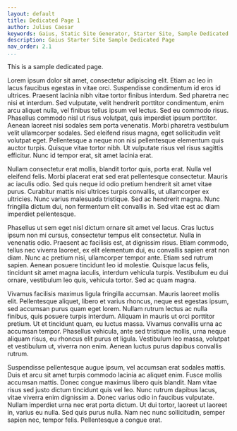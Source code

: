 ```yaml
---
layout: default
title: Dedicated Page 1
author: Julius Caesar
keywords: Gaius, Static Site Generator, Starter Site, Sample Dedicated Page
description: Gaius Starter Site Sample Dedicated Page
nav_order: 2.1
...
```


This is a sample dedicated page.

Lorem ipsum dolor sit amet, consectetur adipiscing elit. Etiam ac leo in lacus faucibus egestas in vitae orci. Suspendisse condimentum id eros id ultrices. Praesent lacinia nibh vitae tortor finibus interdum. Sed pharetra nec nisi et interdum. Sed vulputate, velit hendrerit porttitor condimentum, enim arcu aliquet nulla, vel finibus tellus ipsum vel lectus. Sed eu commodo risus. Phasellus commodo nisl ut risus volutpat, quis imperdiet ipsum porttitor. Aenean laoreet nisi sodales sem porta venenatis. Morbi pharetra vestibulum velit ullamcorper sodales. Sed eleifend risus magna, eget sollicitudin velit volutpat eget. Pellentesque a neque non nisi pellentesque elementum quis auctor turpis. Quisque vitae tortor nibh. Ut vulputate risus vel risus sagittis efficitur. Nunc id tempor erat, sit amet lacinia erat.

Nullam consectetur erat mollis, blandit tortor quis, porta erat. Nulla vel eleifend felis. Morbi placerat erat sed erat pellentesque consectetur. Mauris ac iaculis odio. Sed quis neque id odio pretium hendrerit sit amet vitae purus. Curabitur mattis nisi ultrices turpis convallis, ut ullamcorper ex ultricies. Nunc varius malesuada tristique. Sed ac hendrerit magna. Nunc fringilla dictum dui, non fermentum elit convallis in. Sed vitae est ac diam imperdiet pellentesque.

Phasellus ut sem eget nisl dictum ornare sit amet vel lacus. Cras luctus ipsum non mi cursus, consectetur tempus elit consectetur. Nulla in venenatis odio. Praesent ac facilisis est, at dignissim risus. Etiam commodo, tellus nec viverra laoreet, ex elit elementum dui, eu convallis sapien erat non diam. Nunc ac pretium nisi, ullamcorper tempor ante. Etiam sed rutrum sapien. Aenean posuere tincidunt leo id molestie. Quisque lacus felis, tincidunt sit amet magna iaculis, interdum vehicula turpis. Vestibulum eu dui ornare, vestibulum leo quis, vehicula tortor. Sed ac quam magna.

Vivamus facilisis maximus ligula fringilla accumsan. Mauris laoreet mollis elit. Pellentesque aliquet, libero et varius rhoncus, neque est egestas ipsum, sed accumsan purus quam eget lorem. Nullam rutrum lectus ac nulla finibus, quis posuere turpis interdum. Aliquam in mauris ut orci porttitor pretium. Ut et tincidunt quam, eu luctus massa. Vivamus convallis urna ac accumsan tempor. Phasellus vehicula, ante sed tristique mollis, urna neque aliquam risus, eu rhoncus elit purus et ligula. Vestibulum leo massa, volutpat et vestibulum ut, viverra non enim. Aenean luctus purus dapibus convallis rutrum.

Suspendisse pellentesque augue ipsum, vel accumsan erat sodales mattis. Duis et arcu sit amet turpis commodo lacinia ac aliquet enim. Fusce mollis accumsan mattis. Donec congue maximus libero quis blandit. Nam vitae risus sed justo dictum tincidunt quis vel leo. Nunc rutrum dapibus lacus, vitae viverra enim dignissim a. Donec varius odio in faucibus vulputate. Nullam imperdiet urna nec erat porta dictum. Ut dui tortor, laoreet ut laoreet in, varius eu nulla. Sed quis purus nulla. Nam nec nunc sollicitudin, semper sapien nec, tempor felis. Pellentesque a congue erat. 
